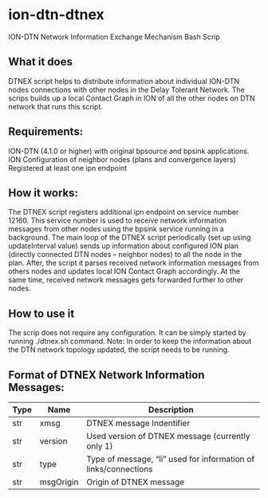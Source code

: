 # ion-dtn-dtnex
ION-DTN Network Information Exchange Mechanism Bash Scrip

## What it does
DTNEX script helps to distribute information about individual ION-DTN nodes connections with other nodes in the Delay Tolerant Network. The scrips builds up a local Contact Graph in ION of all the other nodes on DTN network that runs this script. 

## Requirements:
ION-DTN (4.1.0 or higher) with original bpsource and bpsink applications.
ION Configuration of neighbor nodes (plans and convergence layers)
Registered at least one ipn endpoint

## How it works:
The DTNEX script registers additional ipn endpoint on service number 12160. This service number is used to receive network information messages from other nodes using the bpsink service running in a background. The main loop of the DTNEX script periodically (set up using updateInterval value) sends up information about configured ION plan (directly connected DTN nodes – neighbor nodes) to all the node in the plan. After, the script it parses received network information messages from others nodes and updates local ION Contact Graph accordingly. At the same time, received network messages gets forwarded further to other nodes.

## How to use it
The scrip does not require any configuration. It can be simply started by running ./dtnex.sh command. Note: In order to keep the information about the DTN network topology updated, the script needs to be running.

## Format of DTNEX Network Information Messages:
| Type | Name | Description |
| --- | --- | --- |
| str | xmsg | DTNEX message Indentifier |
| str | version | Used version of DTNEX message (currently only 1)|
| str | type | Type of message, “li” used for information of links/connections |
| str | msgOrigin | Origin of DTNEX message |

